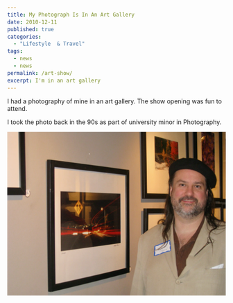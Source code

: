 ```yaml
---
title: My Photograph Is In An Art Gallery
date: 2010-12-11
published: true
categories:
  - "Lifestyle  & Travel"
tags:
  - news
  - news
permalink: /art-show/
excerpt: I'm in an art gallery
---
```

I had a photography of mine in an art gallery. The show opening was fun to attend.

I took the photo back in the 90s as part of university minor in Photography.

![](/assets/images/art/christophers-art-show.webp)